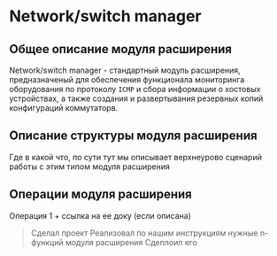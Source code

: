 # Network/switch manager

## Общее описание модуля расширения

Network/switch manager - стандартный модуль расширения, предназначеный для обеспечения функционала мониторинга оборудования по протоколу `ICMP` и сбора информации о хостовых устройствах, а также создания и развертывания резервных копий конфигураций коммутаторв.  

## Описание структуры модуля расширения

Где в какой что, по сути тут мы описывает верхнеурово сценарий работы с этим типом модуля расширения

## Операции модуля расширения

Операция 1 + ссылка на ее доку (если описана)

> Сделал проект
> Реализовал по нашим инструкциям нужные n-функций модуля расширения
> Сдеплоил его